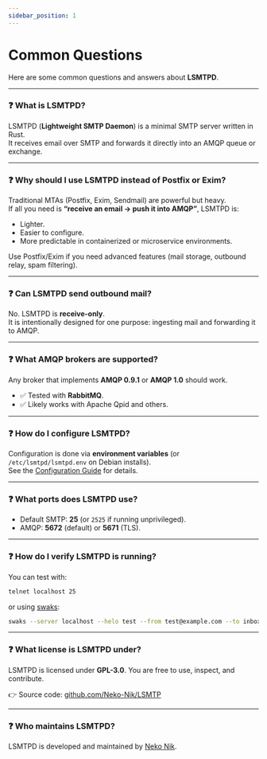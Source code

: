 ```yaml
---
sidebar_position: 1
---
```


# Common Questions

Here are some common questions and answers about **LSMTPD**.

---

### ❓ What is LSMTPD?
LSMTPD (**Lightweight SMTP Daemon**) is a minimal SMTP server written in Rust.  
It receives email over SMTP and forwards it directly into an AMQP queue or exchange.  

---

### ❓ Why should I use LSMTPD instead of Postfix or Exim?
Traditional MTAs (Postfix, Exim, Sendmail) are powerful but heavy.  
If all you need is **“receive an email → push it into AMQP”**, LSMTPD is:  
- Lighter.  
- Easier to configure.  
- More predictable in containerized or microservice environments.  

Use Postfix/Exim if you need advanced features (mail storage, outbound relay, spam filtering).  

---

### ❓ Can LSMTPD send outbound mail?
No. LSMTPD is **receive-only**.  
It is intentionally designed for one purpose: ingesting mail and forwarding it to AMQP.  

---

### ❓ What AMQP brokers are supported?
Any broker that implements **AMQP 0.9.1** or **AMQP 1.0** should work.  
- ✅ Tested with **RabbitMQ**.  
- ✅ Likely works with Apache Qpid and others.  

---

### ❓ How do I configure LSMTPD?
Configuration is done via **environment variables** (or `/etc/lsmtpd/lsmtpd.env` on Debian installs).  
See the [Configuration Guide](../getting-started/config.md) for details.  

---

### ❓ What ports does LSMTPD use?
- Default SMTP: **25** (or `2525` if running unprivileged).  
- AMQP: **5672** (default) or **5671** (TLS).  

---

### ❓ How do I verify LSMTPD is running?
You can test with:  

```bash
telnet localhost 25
````

or using [swaks](https://www.jetmore.org/john/code/swaks/):

```bash
swaks --server localhost --helo test --from test@example.com --to inbox@example.com
```

---

### ❓ What license is LSMTPD under?

LSMTPD is licensed under **GPL-3.0**.
You are free to use, inspect, and contribute.

👉 Source code: [github.com/Neko-Nik/LSMTP](https://github.com/Neko-Nik/LSMTP)

---

### ❓ Who maintains LSMTPD?

LSMTPD is developed and maintained by [Neko Nik](https://www.nekonik.com/impressum).
